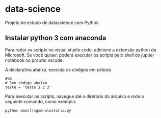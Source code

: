# data-science

Projeto de estudo de datascience com Python

## Instalar python 3 com anaconda

Para rodar os scripts no visual studio code, adicione a extensão python da Microsoft.
Se você quiser, poderá executar os scripts pelo shell do jupiter notebook no proprio vscode.

A declarativa abaixo, executa os códigos em celulas
```
#%%
# Seu código abaixo
teste = 'teste 1 2 3'
```

Para executar os scripts, navegue até o diretorio do arquivo
e rode o seguinte comando, como exemplo:

```
python amostragem-aleatoria.py
```

